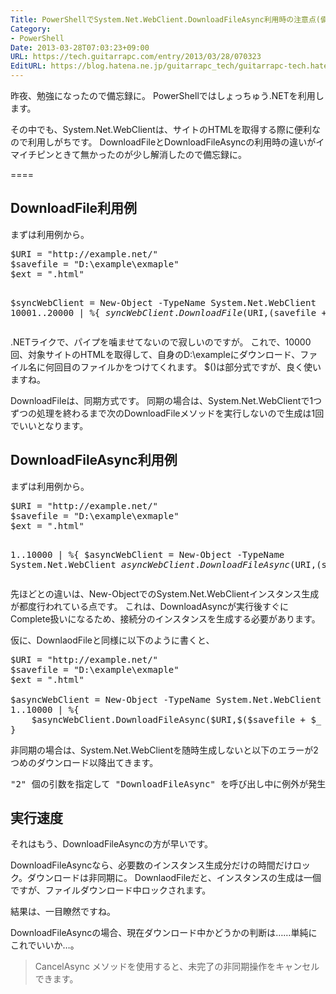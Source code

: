 ```yaml
---
Title: PowerShellでSystem.Net.WebClient.DownloadFileAsync利用時の注意点(備忘録)
Category:
- PowerShell
Date: 2013-03-28T07:03:23+09:00
URL: https://tech.guitarrapc.com/entry/2013/03/28/070323
EditURL: https://blog.hatena.ne.jp/guitarrapc_tech/guitarrapc-tech.hatenablog.com/atom/entry/11696248318757675497
---
```


昨夜、勉強になったので備忘録に。
PowerShellではしょっちゅう.NETを利用します。

その中でも、System.Net.WebClientは、サイトのHTMLを取得する際に便利なので利用しがちです。
DownloadFileとDownloadFileAsyncの利用時の違いがイマイチピンときて無かったのが少し解消したので備忘録に。

====


<h2>DownloadFile利用例</h2>
まずは利用例から。
<pre class="brush: powershell">
$URI = &quot;http://example.net/&quot;
$savefile = &quot;D:\example\exmaple&quot;
$ext = &quot;.html&quot;

$syncWebClient = New-Object -TypeName System.Net.WebClient
10001..20000 | %{
    $syncWebClient.DownloadFile($URI,$($savefile + $_ + $ext))
}
</pre>

.NETライクで、パイプを噛ませてないので寂しいのですが。
これで、10000回、対象サイトのHTMLを取得して、自身のD:\exampleにダウンロード、ファイル名に何回目のファイルかをつけてくれます。
$()は部分式ですが、良く使いますね。

DownloadFileは、同期方式です。
同期の場合は、System.Net.WebClientで1つずつの処理を終わるまで次のDownloadFileメソッドを実行しないので生成は1回でいいとなります。

<h2>DownloadFileAsync利用例</h2>
まずは利用例から。
<pre class="brush: powershell">
$URI = &quot;http://example.net/&quot;
$savefile = &quot;D:\example\exmaple&quot;
$ext = &quot;.html&quot;

1..10000 | %{
    $asyncWebClient = New-Object -TypeName System.Net.WebClient
    $asyncWebClient.DownloadFileAsync($URI,$($savefile + $_ + $ext))
}
</pre>

先ほどとの違いは、New-ObjectでのSystem.Net.WebClientインスタンス生成が都度行われている点です。
これは、DownloadAsyncが実行後すぐにComplete扱いになるため、接続分のインスタンスを生成する必要があります。

仮に、DownlaodFileと同様に以下のように書くと、
<pre class="brush: powershell">
$URI = &quot;http://example.net/&quot;
$savefile = &quot;D:\example\exmaple&quot;
$ext = &quot;.html&quot;

$asyncWebClient = New-Object -TypeName System.Net.WebClient
1..10000 | %{
    $asyncWebClient.DownloadFileAsync($URI,$($savefile + $_ + $ext))
}
</pre>

非同期の場合は、System.Net.WebClientを随時生成しないと以下のエラーが2つめのダウンロード以降出てきます。
<pre class="brush: powershell">
&quot;2&quot; 個の引数を指定して &quot;DownloadFileAsync&quot; を呼び出し中に例外が発生しました: &quot;WebClient は同時 I/O 操作をサポートしません。&quot;
</pre>

<h2>実行速度</h2>
それはもう、DownloadFileAsyncの方が早いです。

DownloadFileAsyncなら、必要数のインスタンス生成分だけの時間だけロック。ダウンロードは非同期に。
DownlaodFileだと、インスタンスの生成は一個ですが、ファイルダウンロード中ロックされます。

結果は、一目瞭然ですね。

DownloadFileAsyncの場合、現在ダウンロード中かどうかの判断は……単純にこれでいいか…。
<blockquote>CancelAsync メソッドを使用すると、未完了の非同期操作をキャンセルできます。</blockquote>
